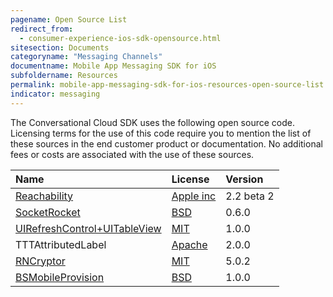 ```yaml
---
pagename: Open Source List
redirect_from:
  - consumer-experience-ios-sdk-opensource.html
sitesection: Documents
categoryname: "Messaging Channels"
documentname: Mobile App Messaging SDK for iOS
subfoldername: Resources
permalink: mobile-app-messaging-sdk-for-ios-resources-open-source-list.html
indicator: messaging
---
```


The Conversational Cloud SDK uses the following open source code.  Licensing terms for the use of this code require you to mention the list of these sources in the end customer product or documentation. No additional fees or costs are associated with the use of these sources.

| Name | License | Version |
| :--- | :--- | :--- |
| [Reachability](https://developer.apple.com/library/ios/samplecode/Reachability/Introduction/Intro.html#//apple_ref/doc/uid/DTS40007324-Intro-DontLinkElementID_2) | [Apple inc](https://developer.apple.com/library/ios/samplecode/Reachability/Listings/LICENSE_txt.html#//apple_ref/doc/uid/DTS40007324-LICENSE_txt-DontLinkElementID_3) | 2.2 beta 2 |
| [SocketRocket](https://github.com/facebook/SocketRocket) | [BSD](https://github.com/facebook/SocketRocket/blob/master/LICENSE)	| 0.6.0 |
|  [UIRefreshControl+UITableView](https://github.com/danielgindi/UIRefreshControl-UITableView) | [MIT](https://github.com/danielgindi/UIRefreshControl-UITableView/blob/master/LICENSE) | 1.0.0 |
| TTTAttributedLabel|  [Apache](https://github.com/irccloud/ios/blob/master/LICENSE.txt) | 2.0.0 |
| [RNCryptor](https://github.com/RNCryptor/RNCryptor) |  [MIT](https://github.com/RNCryptor/RNCryptor/blob/master/LICENSE) | 5.0.2 |
| [BSMobileProvision](https://github.com/amazon-archives/BSMobileProvision) | [BSD](https://github.com/amazon-archives/BSMobileProvision/blob/master/LICENSE) | 1.0.0 |
